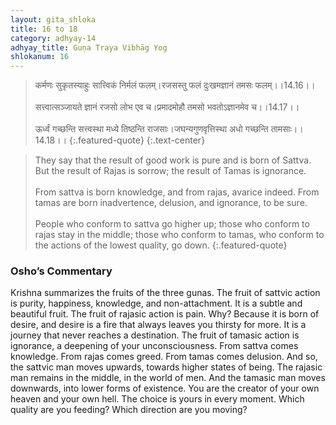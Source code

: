 ```yaml
---
layout: gita_shloka
title: 16 to 18
category: adhyay-14
adhyay_title: Guṇa Traya Vibhāg Yog
shlokanum: 16
---
```


> कर्मणः सुकृतस्याहुः सात्त्विकं निर्मलं फलम्।रजसस्तु फलं दुःखमज्ञानं तमसः फलम्।।14.16।।<br><br>सत्त्वात्सञ्जायते ज्ञानं रजसो लोभ एव च।प्रमादमोहौ तमसो भवतोऽज्ञानमेव च।।14.17।।<br><br>ऊर्ध्वं गच्छन्ति सत्त्वस्था मध्ये तिष्ठन्ति राजसाः।जघन्यगुणवृत्तिस्था अधो गच्छन्ति तामसाः।।14.18।।
{:.featured-quote}
{:.text-center}

> They say that the result of good work is pure and is born of Sattva. But the result of Rajas is sorrow; the result of Tamas is ignorance.<br><br>From sattva is born knowledge, and from rajas, avarice indeed. From tamas are born inadvertence, delusion, and ignorance, to be sure.<br><br>People who conform to sattva go higher up; those who conform to rajas stay in the middle; those who conform to tamas, who conform to the actions of the lowest quality, go down.
{:.featured-quote}

### Osho’s Commentary
Krishna summarizes the fruits of the three gunas.
The fruit of sattvic action is purity, happiness, knowledge, and non-attachment. It is a subtle and beautiful fruit.
The fruit of rajasic action is pain. Why? Because it is born of desire, and desire is a fire that always leaves you thirsty for more. It is a journey that never reaches a destination.
The fruit of tamasic action is ignorance, a deepening of your unconsciousness.
From sattva comes knowledge. From rajas comes greed. From tamas comes delusion.
And so, the sattvic man moves upwards, towards higher states of being. The rajasic man remains in the middle, in the world of men. And the tamasic man moves downwards, into lower forms of existence.
You are the creator of your own heaven and your own hell. The choice is yours in every moment. Which quality are you feeding? Which direction are you moving?
